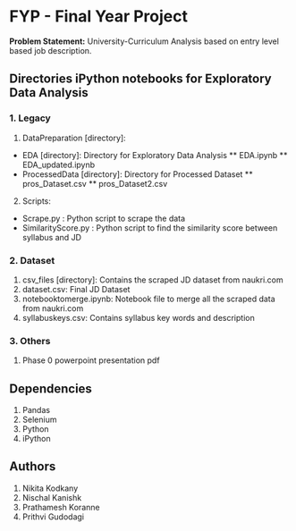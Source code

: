 # FYP - Final Year Project
**Problem Statement:** University-Curriculum Analysis based on entry level based job description.
## Directories iPython notebooks for Exploratory Data Analysis
### 1. Legacy
1. DataPreparation [directory]:
* EDA [directory]: Directory for Exploratory Data Analysis
** EDA.ipynb
** EDA_updated.ipynb
* ProcessedData [directory]: Directory for Processed Dataset
** pros_Dataset.csv
** pros_Dataset2.csv
2. Scripts:
* Scrape.py : Python script to scrape the data
* SimilarityScore.py : Python script to find the similarity score between syllabus and JD

### 2. Dataset
1. csv_files [directory]: Contains the scraped JD dataset from naukri.com
2. dataset.csv: Final JD Dataset
3. notebooktomerge.ipynb: Notebook file to merge all the scraped data from naukri.com
4. syllabuskeys.csv: Contains syllabus key words and description

### 3. Others
1. Phase 0 powerpoint presentation pdf

## Dependencies
1. Pandas
2. Selenium
3. Python
4. iPython

## Authors
1. Nikita Kodkany
2. Nischal Kanishk
3. Prathamesh Koranne
4. Prithvi Gudodagi
